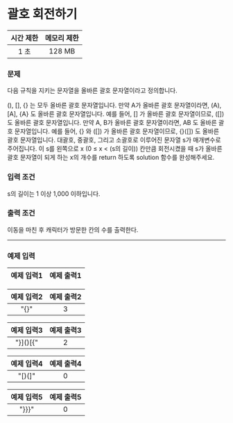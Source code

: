 # 괄호 회전하기

<div align = center>

| 시간 제한 | 메모리 제한 |
| :-------: | :---------: |
|   1 초    |   128 MB    |

</div>

### 문제

다음 규칙을 지키는 문자열을 올바른 괄호 문자열이라고 정의합니다.

(), [], {} 는 모두 올바른 괄호 문자열입니다.
만약 A가 올바른 괄호 문자열이라면, (A), [A], {A} 도 올바른 괄호 문자열입니다. 예를 들어, [] 가 올바른 괄호 문자열이므로, ([]) 도 올바른 괄호 문자열입니다.
만약 A, B가 올바른 괄호 문자열이라면, AB 도 올바른 괄호 문자열입니다. 예를 들어, {} 와 ([]) 가 올바른 괄호 문자열이므로, {}([]) 도 올바른 괄호 문자열입니다.
대괄호, 중괄호, 그리고 소괄호로 이루어진 문자열 s가 매개변수로 주어집니다. 이 s를 왼쪽으로 x (0 ≤ x < (s의 길이)) 칸만큼 회전시켰을 때 s가 올바른 괄호 문자열이 되게 하는 x의 개수를 return 하도록 solution 함수를 완성해주세요.

### 입력 조건

s의 길이는 1 이상 1,000 이하입니다.

### 출력 조건

이동을 마친 후 캐릭터가 방문한 칸의 수를 출력한다.

---

### 예제 입력

| 예제 입력1 | 예제 출력1 |
| :--------: | :--------: |

| 예제 입력2 | 예제 출력2 |
| :--------: | :--------: |
|  "[](){}"  |     3      |

| 예제 입력3 | 예제 출력3 |
| :--------: | :--------: |
|  "}]()[{"  |     2      |

| 예제 입력4 | 예제 출력4 |
| :--------: | :--------: |
|   "[)(]"   |     0      |

| 예제 입력5 | 예제 출력5 |
| :--------: | :--------: |
|   "}}}"    |     0      |
